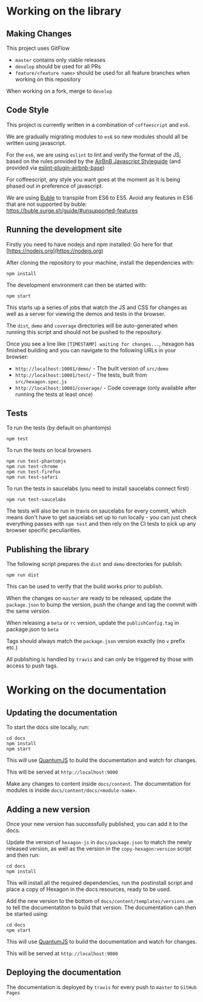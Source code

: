 # Working on the library

## Making Changes

This project uses GitFlow

- `master` contains only viable releases
- `develop` should be used for all PRs
- `feature/<feature name>` should be used for all feature branches when working on this repository

When working on a fork, merge to `develop`


## Code Style

This project is currently written in a combination of `coffeescript` and `es6`.

We are gradually migrating modules to `es6` so new modules should all be written
using javascript.

For the `es6`, we are using `eslint` to lint and verify the format of the JS,
based on the rules provided by the
[AirBnB Javascript Styleguide](https://github.com/airbnb/javascript) (and
provided via [eslint-plugin-airbnb-base](https://www.npmjs.com/package/eslint-config-airbnb-base))

For coffeescript, any style you want goes at the moment as it is being phased out
in preference of javascript.

We are using [Buble](https://buble.surge.sh/) to transpile from ES6 to ES5. Avoid
any features in ES6 that are not supported by buble:
https://buble.surge.sh/guide/#unsupported-features



## Running the development site

Firstly you need to have nodejs and npm installed: Go here for that [https://nodejs.org](https://nodejs.org)

After cloning the repository to your machine, install the dependencies with:

    npm install


The development environment can then be started with:

    npm start


This starts up a series of jobs that watch the JS and CSS for changes as well as
a server for viewing the demos and tests in the browser.

The `dist`, `demo` and `coverage` directories will be auto-generated when
running this script and should not be pushed to the repository.

Once you see a line like `[TIMESTAMP] waiting for changes...`, hexagon has
finished building and you can navigate to the following URLs in your browser:

- `http://localhost:10001/demo/` - The built version of `src/demo`
- `http://localhost:10001/test/` - The tests, built from `src/hexagon.spec.js`
- `http://localhost:10001/coverage/` - Code coverage (only available after running the tests at least once)



## Tests

To run the tests (by default on phantomjs)

    npm test

To run the tests on local browsers

    npm run test-phantomjs
    npm run test-chrome
    npm run test-firefox
    npm run test-safari

To run the tests in saucelabs (you need to install saucelabs connect first)

    npm run test-saucelabs

The tests will also be run in travis on saucelabs for every commit, which means
don't have to get saucelabs set up to run locally - you can just check everything
passes with `npm test` and then rely on the CI tests to pick up any browser specific
peculiarities.



## Publishing the library
The following script prepares the `dist` and `demo` directories for publish:

```
npm run dist
```

This can be used to verify that the build works prior to publish.

When the changes on `master` are ready to be released, update the `package.json`
to bump the version, push the change and tag the commit with the same version.

When releasing a `beta` or `rc` version, update the `publishConfig.tag` in
package.json to `beta`

Tags should always match the `package.json` version exactly (no `v` prefix etc.)

All publishing is handled by `travis` and can only be triggered by those with
access to push tags.



# Working on the documentation

## Updating the documentation

To start the docs site locally, run:

    cd docs
    npm install
    npm start

This will use [QuantumJS](https://ocadotechnology.github.io/quantumjs/) to build
the documentation and watch for changes.

This will be served at `http://localhost:9000`

Make any changes to content inside `docs/content`. The documentation for modules
is inside `docs/content/docs/<module-name>`.



## Adding a new version

Once your new version has successfully published, you can add it to the docs.

Update the version of `hexagon-js` in `docs/package.json` to match the newly
released version, as well as the version in the `copy-hexagon:version` script
and then run:

```
cd docs
npm install
```

This will install all the required dependencies, run the postinstall script and
place a copy of Hexagon in the docs resources, ready to be used.

Add the new version to the bottom of `docs/content/templates/versions.um` to
tell the documentatiton to build that version. The documentation can then be
started using:
```
cd docs
npm start
```

This will use [QuantumJS](https://ocadotechnology.github.io/quantumjs/) to build
the documentation and watch for changes.

This will be served at `http://localhost:9000`



## Deploying the documentation

The documentation is deployed by `travis` for every push to `master` to `GitHub
Pages`
